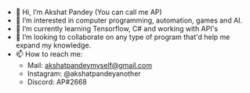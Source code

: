 - 👋 Hi, I’m Akshat Pandey (You can call me AP)
- 👀 I’m interested in computer programming, automation, games and AI.
- 🌱 I’m currently learning Tensorflow, C# and working with API's
- 💞️ I’m looking to collaborate on any type of program that'd help me expand my knowledge.
- 📫 How to reach me:
  - Mail: akshatpandeymyself@gmail.com
  - Instagram: @akshatpandeyanother
  - Discord: AP#2668

